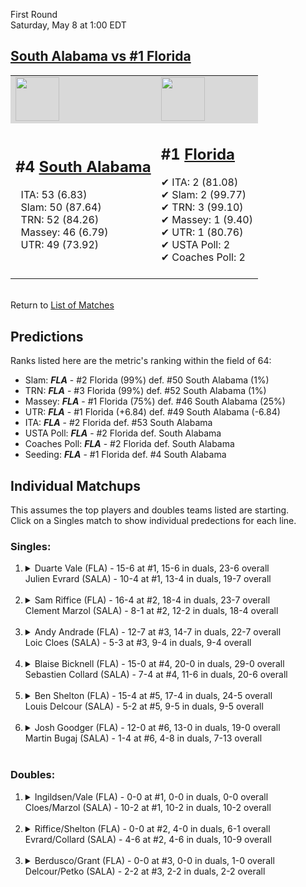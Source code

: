 First Round  
Saturday, May 8 at 1:00 EDT
## [South Alabama vs #1 Florida](https://www.ncaa.com/game/5833370) 

<table><tr style="background-color: #d9d9d9 !important"><td><a href="#"><img src="https://www.ncaa.com/sites/default/files/images/logos/schools/s/south-ala.70.png" width="70" height="70" /></a></td><td><a href="#"><img src="https://www.ncaa.com/sites/default/files/images/logos/schools/f/florida.70.png" width="70" height="70" /></a></td></tr><tr>
<td>  

<h2>#4 <a href="#">South Alabama</a></h2>  
&nbsp; ITA: 53 (6.83)<br>  
&nbsp; Slam: 50 (87.64)<br>  
&nbsp; TRN: 52 (84.26)<br>  
&nbsp; Massey: 46 (6.79)<br>  
&nbsp; UTR: 49 (73.92)<br>  
<br>  

</td>
<td>  

<h2>#1 <a href="#">Florida</a></h2>  
&#10004; ITA: 2 (81.08)<br>  
&#10004; Slam: 2 (99.77)<br>  
&#10004; TRN: 3 (99.10)<br>  
&#10004; Massey: 1 (9.40)<br>  
&#10004; UTR: 1 (80.76)<br>  
&#10004; USTA Poll: 2<br>  
&#10004; Coaches Poll: 2<br>  
<br>  

</td>
</tr></table>  


<br>Return to [List of Matches](../index.md)  

## Predictions  

Ranks listed here are the metric's ranking within the field of 64:  
- Slam: ***FLA*** - #2 Florida (99%) def. #50 South Alabama (1%)  
- TRN: ***FLA*** - #3 Florida (99%) def. #52 South Alabama (1%)  
- Massey: ***FLA*** - #1 Florida (75%) def. #46 South Alabama (25%)  
- UTR: ***FLA*** - #1 Florida (+6.84) def. #49 South Alabama (-6.84)  
- ITA: ***FLA*** - #2 Florida def. #53 South Alabama  
- USTA Poll: ***FLA*** - #2 Florida def. South Alabama  
- Coaches Poll: ***FLA*** - #2 Florida def. South Alabama  
- Seeding: ***FLA*** - #1 Florida def. #4 South Alabama  

## Individual Matchups  
This assumes the top players and doubles teams listed are starting.  
Click on a Singles match to show individual predections for each line.  
### Singles:  

<ol>
<li><details>
<summary markdown="span">Duarte Vale (FLA) - 15-6 at #1, 15-6 in duals, 23-6 overall<br>Julien Evrard (SALA) - 10-4 at #1, 13-4 in duals, 19-7 overall</summary>
<h4>Predictions</h4><ul>
<li>Slam: <b><i>FLA</i></b> - Vale (92%) def. Evrard (8%)</li>  
<li>TRN: <b><i>FLA</i></b> - Vale (92%) def. Evrard (8%)</li>  
<li>Massey: <b><i>FLA</i></b> - Vale (75%) def. Evrard (25%)</li>  
<li>UTR: <b><i>FLA</i></b> - Vale (90%) def. Evrard (10%)</li>  
<li>ITA: <b><i>FLA</i></b> - Vale (54.01) def. Evrard (8.29)</li>  
</ul></details>&nbsp;</li>
<li><details>
<summary markdown="span">Sam Riffice (FLA) - 16-4 at #2, 18-4 in duals, 23-7 overall<br>Clement Marzol (SALA) - 8-1 at #2, 12-2 in duals, 18-4 overall</summary>
<h4>Predictions</h4><ul>
<li>Slam: <b><i>FLA</i></b> - Riffice (90%) def. Marzol (10%)</li>  
<li>TRN: <b><i>FLA</i></b> - Riffice (92%) def. Marzol (8%)</li>  
<li>Massey: <b><i>FLA</i></b> - Riffice (75%) def. Marzol (25%)</li>  
<li>UTR: <b><i>FLA</i></b> - Riffice (92%) def. Marzol (8%)</li>  
<li>ITA: <b><i>FLA</i></b> - Riffice (49.68) def. Marzol (8.12)</li>  
</ul></details>&nbsp;</li>
<li><details>
<summary markdown="span">Andy Andrade (FLA) - 12-7 at #3, 14-7 in duals, 22-7 overall<br>Loic Cloes (SALA) - 5-3 at #3, 9-4 in duals, 9-4 overall</summary>
<h4>Predictions</h4><ul>
<li>Slam: <b><i>FLA</i></b> - Andrade (93%) def. Cloes (7%)</li>  
<li>TRN: <b><i>FLA</i></b> - Andrade (96%) def. Cloes (4%)</li>  
<li>Massey: <b><i>FLA</i></b> - Andrade (75%) def. Cloes (25%)</li>  
<li>UTR: <b><i>FLA</i></b> - Andrade (94%) def. Cloes (6%)</li>  
<li>ITA: <b><i>FLA</i></b> - Andrade (32.71) def. Cloes (2.46)</li>  
</ul></details>&nbsp;</li>
<li><details>
<summary markdown="span">Blaise Bicknell (FLA) - 15-0 at #4, 20-0 in duals, 29-0 overall<br>Sebastien Collard (SALA) - 7-4 at #4, 11-6 in duals, 20-6 overall</summary>
<h4>Predictions</h4><ul>
<li>Slam: <b><i>FLA</i></b> - Bicknell (94%) def. Collard (6%)</li>  
<li>TRN: <b><i>FLA</i></b> - Bicknell (98%) def. Collard (2%)</li>  
<li>Massey: <b><i>FLA</i></b> - Bicknell (75%) def. Collard (25%)</li>  
<li>UTR: <b><i>FLA</i></b> - Bicknell (94%) def. Collard (6%)</li>  
<li>ITA: <b><i>FLA</i></b> - Bicknell (15.89) def. Collard (2.43)</li>  
</ul></details>&nbsp;</li>
<li><details>
<summary markdown="span">Ben Shelton (FLA) - 15-4 at #5, 17-4 in duals, 24-5 overall<br>Louis Delcour (SALA) - 5-2 at #5, 9-5 in duals, 9-5 overall</summary>
<h4>Predictions</h4><ul>
<li>Slam: <b><i>FLA</i></b> - Shelton (96%) def. Delcour (4%)</li>  
<li>TRN: <b><i>FLA</i></b> - Shelton (98%) def. Delcour (2%)</li>  
<li>Massey: <b><i>FLA</i></b> - Shelton (75%) def. Delcour (25%)</li>  
<li>UTR: <b><i>FLA</i></b> - Shelton (96%) def. Delcour (4%)</li>  
<li>ITA: <b><i>FLA</i></b> - Shelton (3.20) def. Delcour (2.17)</li>  
</ul></details>&nbsp;</li>
<li><details>
<summary markdown="span">Josh Goodger (FLA) - 12-0 at #6, 13-0 in duals, 19-0 overall<br>Martin Bugaj (SALA) - 1-4 at #6, 4-8 in duals, 7-13 overall</summary>
<h4>Predictions</h4><ul>
<li>Slam: <b><i>FLA</i></b> - Goodger (99%) def. Bugaj (1%)</li>  
<li>TRN: <b><i>FLA</i></b> - Goodger (99%) def. Bugaj (1%)</li>  
<li>Massey: <b><i>FLA</i></b> - Goodger (75%) def. Bugaj (25%)</li>  
<li>UTR: <b><i>FLA</i></b> - Goodger (98%) def. Bugaj (2%)</li>  
<li>ITA: <b><i>FLA</i></b> - Goodger (8.31) def. Bugaj (0.00)</li>  
</ul></details>&nbsp;</li>
</ol>

### Doubles:  

<ol>
<li><details>
<summary markdown="span">Ingildsen/Vale (FLA) - 0-0 at #1, 0-0 in duals, 0-0 overall<br>Cloes/Marzol (SALA) - 10-2 at #1, 10-2 in duals, 10-2 overall</summary>
<br>Sorry, we don't have any metrics for doubles matches</details>&nbsp;</li>
<li><details>
<summary markdown="span">Riffice/Shelton (FLA) - 0-0 at #2, 4-0 in duals, 6-1 overall<br>Evrard/Collard (SALA) - 4-6 at #2, 4-6 in duals, 10-9 overall</summary>
<br>Sorry, we don't have any metrics for doubles matches</details>&nbsp;</li>
<li><details>
<summary markdown="span">Berdusco/Grant (FLA) - 0-0 at #3, 0-0 in duals, 1-0 overall<br>Delcour/Petko (SALA) - 2-2 at #3, 2-2 in duals, 2-2 overall</summary>
<br>Sorry, we don't have any metrics for doubles matches</details>&nbsp;</li>
</ol>